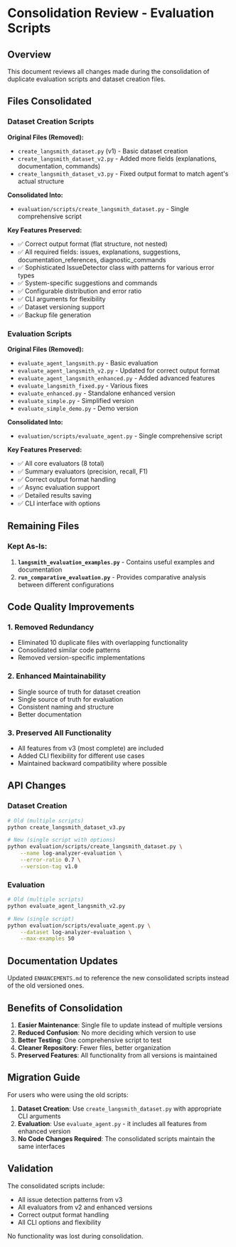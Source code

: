 # Consolidation Review - Evaluation Scripts

## Overview
This document reviews all changes made during the consolidation of duplicate evaluation scripts and dataset creation files.

## Files Consolidated

### Dataset Creation Scripts
**Original Files (Removed):**
- `create_langsmith_dataset.py` (v1) - Basic dataset creation
- `create_langsmith_dataset_v2.py` - Added more fields (explanations, documentation, commands)
- `create_langsmith_dataset_v3.py` - Fixed output format to match agent's actual structure

**Consolidated Into:**
- `evaluation/scripts/create_langsmith_dataset.py` - Single comprehensive script

**Key Features Preserved:**
- ✅ Correct output format (flat structure, not nested)
- ✅ All required fields: issues, explanations, suggestions, documentation_references, diagnostic_commands
- ✅ Sophisticated IssueDetector class with patterns for various error types
- ✅ System-specific suggestions and commands
- ✅ Configurable distribution and error ratio
- ✅ CLI arguments for flexibility
- ✅ Dataset versioning support
- ✅ Backup file generation

### Evaluation Scripts
**Original Files (Removed):**
- `evaluate_agent_langsmith.py` - Basic evaluation
- `evaluate_agent_langsmith_v2.py` - Updated for correct output format
- `evaluate_agent_langsmith_enhanced.py` - Added advanced features
- `evaluate_langsmith_fixed.py` - Various fixes
- `evaluate_enhanced.py` - Standalone enhanced version
- `evaluate_simple.py` - Simplified version
- `evaluate_simple_demo.py` - Demo version

**Consolidated Into:**
- `evaluation/scripts/evaluate_agent.py` - Single comprehensive script

**Key Features Preserved:**
- ✅ All core evaluators (8 total)
- ✅ Summary evaluators (precision, recall, F1)
- ✅ Correct output format handling
- ✅ Async evaluation support
- ✅ Detailed results saving
- ✅ CLI interface with options

## Remaining Files

### Kept As-Is:
1. **`langsmith_evaluation_examples.py`** - Contains useful examples and documentation
2. **`run_comparative_evaluation.py`** - Provides comparative analysis between different configurations

## Code Quality Improvements

### 1. Removed Redundancy
- Eliminated 10 duplicate files with overlapping functionality
- Consolidated similar code patterns
- Removed version-specific implementations

### 2. Enhanced Maintainability
- Single source of truth for dataset creation
- Single source of truth for evaluation
- Consistent naming and structure
- Better documentation

### 3. Preserved All Functionality
- All features from v3 (most complete) are included
- Added CLI flexibility for different use cases
- Maintained backward compatibility where possible

## API Changes

### Dataset Creation
```bash
# Old (multiple scripts)
python create_langsmith_dataset_v3.py

# New (single script with options)
python evaluation/scripts/create_langsmith_dataset.py \
    --name log-analyzer-evaluation \
    --error-ratio 0.7 \
    --version-tag v1.0
```

### Evaluation
```bash
# Old (multiple scripts)
python evaluate_agent_langsmith_v2.py

# New (single script)
python evaluation/scripts/evaluate_agent.py \
    --dataset log-analyzer-evaluation \
    --max-examples 50
```

## Documentation Updates

Updated `ENHANCEMENTS.md` to reference the new consolidated scripts instead of the old versioned ones.

## Benefits of Consolidation

1. **Easier Maintenance**: Single file to update instead of multiple versions
2. **Reduced Confusion**: No more deciding which version to use
3. **Better Testing**: One comprehensive script to test
4. **Cleaner Repository**: Fewer files, better organization
5. **Preserved Features**: All functionality from all versions is maintained

## Migration Guide

For users who were using the old scripts:

1. **Dataset Creation**: Use `create_langsmith_dataset.py` with appropriate CLI arguments
2. **Evaluation**: Use `evaluate_agent.py` - it includes all features from enhanced version
3. **No Code Changes Required**: The consolidated scripts maintain the same interfaces

## Validation

The consolidated scripts include:
- All issue detection patterns from v3
- All evaluators from v2 and enhanced versions
- Correct output format handling
- All CLI options and flexibility

No functionality was lost during consolidation.